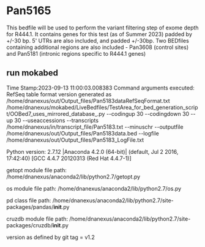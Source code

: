 # Pan5165
This bedfile will be used to perform the variant filtering step of exome depth for R444.1. It contains genes for this test (as of Summer 2023) padded by +/-30 bp. 5' UTRs are also included, and padded +/-30bp. Two BEDfiles containing additional regions are also included - Pan3608 (control sites) and Pan5181 (intronic regions specific to R444.1 genes)

## run mokabed
Time Stamp:2023-09-13 11:00:03.008383
Command arguments executed:
RefSeq table format version generated as /home/dnanexus/out/Output_files/Pan5183dataRefSeqFormat.txt
/home/dnanexus/mokabed/LiveBedfiles/TestArea_for_bed_generation_script/OOBed7_uses_mirrored_database_.py --codingup 30 --codingdown 30 --up 30 --useaccessions --transcripts /home/dnanexus/in/transcript_file/Pan5183.txt --minuschr --outputfile /home/dnanexus/out/Output_files/Pan5183data.bed --logfile /home/dnanexus/out/Output_files/Pan5183_LogFile.txt 

 Python version: 2.7.12 |Anaconda 4.2.0 (64-bit)| (default, Jul  2 2016, 17:42:40) 
[GCC 4.4.7 20120313 (Red Hat 4.4.7-1)]

 getopt module file path: /home/dnanexus/anaconda2/lib/python2.7/getopt.py

 os module file path: /home/dnanexus/anaconda2/lib/python2.7/os.py

 pd class file path: /home/dnanexus/anaconda2/lib/python2.7/site-packages/pandas/__init__.py

 cruzdb module file path: /home/dnanexus/anaconda2/lib/python2.7/site-packages/cruzdb/__init__.py

version as defined by git tag = v1.2
